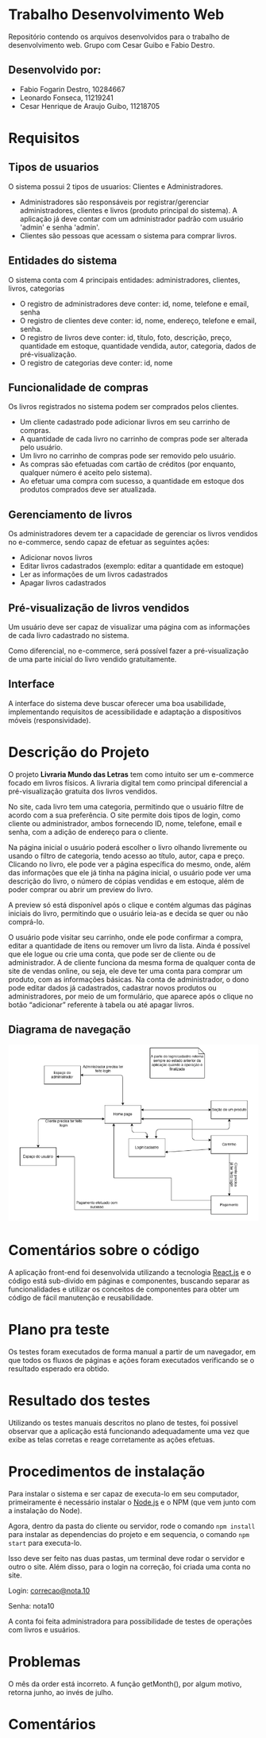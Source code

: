 # Trabalho Desenvolvimento Web

Repositório contendo os arquivos desenvolvidos para o trabalho de desenvolvimento web. Grupo com Cesar Guibo e Fabio Destro.

## Desenvolvido por:

- Fabio Fogarin Destro, 10284667
- Leonardo Fonseca, 11219241
- Cesar Henrique de Araujo Guibo, 11218705

# Requisitos

## Tipos de usuarios

O sistema possui 2 tipos de usuarios: Clientes e Administradores.

- Administradores são responsáveis por registrar/gerenciar administradores, clientes e livros (produto principal do sistema). A aplicação já deve contar com um administrador padrão com usuário 'admin' e senha 'admin'.
- Clientes são pessoas que acessam o sistema para comprar livros.

## Entidades do sistema

O sistema conta com 4 principais entidades: administradores, clientes, livros, categorias

- O registro de administradores deve conter: id, nome, telefone e email, senha
- O registro de clientes deve conter: id, nome, endereço, telefone e email, senha.
- O registro de livros deve conter: id, título, foto, descrição, preço, quantidade em estoque, quantidade vendida, autor, categoria, dados de pré-visualização.
- O registro de categorias deve conter: id, nome

## Funcionalidade de compras

Os livros registrados no sistema podem ser comprados pelos clientes.

- Um cliente cadastrado pode adicionar livros em seu carrinho de compras.
- A quantidade de cada livro no carrinho de compras pode ser alterada pelo usuário.
- Um livro no carrinho de compras pode ser removido pelo usuário.
- As compras são efetuadas com cartão de créditos (por enquanto, qualquer número é aceito pelo sistema).
- Ao efetuar uma compra com sucesso, a quantidade em estoque dos produtos comprados deve ser atualizada.

## Gerenciamento de livros

Os administradores devem ter a capacidade de gerenciar os livros vendidos no e-commerce, sendo capaz de efetuar as seguintes ações:

- Adicionar novos livros
- Editar livros cadastrados (exemplo: editar a quantidade em estoque)
- Ler as informações de um livros cadastrados
- Apagar livros cadastrados

## Pré-visualização de livros vendidos

Um usuário deve ser capaz de visualizar uma página com as informações de cada livro cadastrado no sistema.

Como diferencial, no e-commerce, será possível fazer a pré-visualização de uma parte inicial do livro vendido gratuitamente.

## Interface

A interface do sistema deve buscar oferecer uma boa usabilidade, implementando requisitos de acessibilidade e adaptação a dispositivos móveis (responsividade).

# Descrição do Projeto

O projeto **Livraria Mundo das Letras** tem como intuito ser um e-commerce focado em livros físicos. A livraria digital tem como principal diferencial a pré-visualização gratuita dos livros vendidos.

No site, cada livro tem uma categoria, permitindo que o usuário filtre de acordo com a sua preferência. O site permite dois tipos de login, como cliente ou administrador, ambos fornecendo ID, nome, telefone, email e senha, com a adição de endereço para o cliente.

Na página inicial o usuário poderá escolher o livro olhando livremente ou usando o filtro de categoria, tendo acesso ao título, autor, capa e preço. Clicando no livro, ele pode ver a página específica do mesmo, onde, além das informações que ele já tinha na página inicial, o usuário pode ver uma descrição do livro, o número de cópias vendidas e em estoque, além de poder comprar ou abrir um preview do livro.

A preview só está disponível após o clique e contém algumas das páginas iniciais do livro, permitindo que o usuário leia-as e decida se quer ou não comprá-lo.

O usuário pode visitar seu carrinho, onde ele pode confirmar a compra, editar a quantidade de itens ou remover um livro da lista. Ainda é possível que ele logue ou crie uma conta, que pode ser de cliente ou de administrador. A de cliente funciona da mesma forma de qualquer conta de site de vendas online, ou seja, ele deve ter uma conta para comprar um produto, com as informações básicas. Na conta de administrador, o dono pode editar dados já cadastrados, cadastrar novos produtos ou administradores, por meio de um formulário, que aparece após o clique no botão “adicionar” referente à tabela ou até apagar livros.

## Diagrama de navegação

![image](./navigation-diagram.png)

# Comentários sobre o código

A aplicação front-end foi desenvolvida utilizando a tecnologia [React.js](https://pt-br.reactjs.org/) e o código está sub-divido em páginas e componentes, buscando separar as funcionalidades e utilizar os conceitos de componentes para obter um código de fácil manutenção e reusabilidade.

# Plano pra teste

Os testes foram executados de forma manual a partir de um navegador, em que todos os fluxos de páginas e ações foram executados verificando se o resultado esperado era obtido.

# Resultado dos testes

Utilizando os testes manuais descritos no plano de testes, foi possivel observar que a aplicação está funcionando adequadamente uma vez que exibe as telas corretas e reage corretamente as ações efetuas.

# Procedimentos de instalação

Para instalar o sistema e ser capaz de executa-lo em seu computador, primeiramente é necessário instalar o [Node.js](https://nodejs.org/) e o NPM (que vem junto com a instalação do Node).

Agora, dentro da pasta do cliente ou servidor, rode o comando `npm install` para instalar as dependencias do projeto e em sequencia, o comando `npm start` para executa-lo.

Isso deve ser feito nas duas pastas, um terminal deve rodar o servidor e outro o site. Além disso, para o login na correção, foi criada uma conta no site.

Login: correcao@nota.10

Senha: nota10

A conta foi feita administradora para possibilidade de testes de operações com livros e usuários.

# Problemas

O mês da order está incorreto. A função getMonth(), por algum motivo, retorna junho, ao invés de julho.

# Comentários
